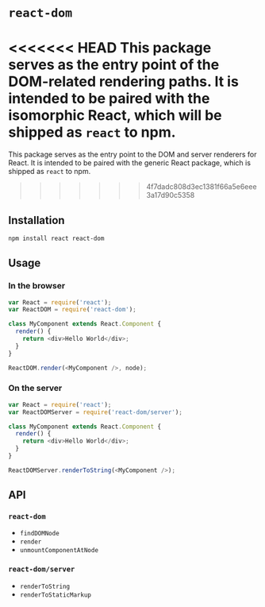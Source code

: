 # `react-dom`

<<<<<<< HEAD
This package serves as the entry point of the DOM-related rendering paths. It is intended to be paired with the isomorphic React, which will be shipped as `react` to npm.
=======
This package serves as the entry point to the DOM and server renderers for React. It is intended to be paired with the generic React package, which is shipped as `react` to npm.
>>>>>>> 4f7dadc808d3ec1381f66a5e6eee3a17d90c5358

## Installation

```sh
npm install react react-dom
```

## Usage

### In the browser

```js
var React = require('react');
var ReactDOM = require('react-dom');

class MyComponent extends React.Component {
  render() {
    return <div>Hello World</div>;
  }
}

ReactDOM.render(<MyComponent />, node);
```

### On the server

```js
var React = require('react');
var ReactDOMServer = require('react-dom/server');

class MyComponent extends React.Component {
  render() {
    return <div>Hello World</div>;
  }
}

ReactDOMServer.renderToString(<MyComponent />);
```

## API

### `react-dom`

- `findDOMNode`
- `render`
- `unmountComponentAtNode`

### `react-dom/server`

- `renderToString`
- `renderToStaticMarkup`
